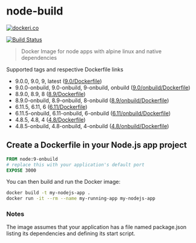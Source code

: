 # node-build

[![dockeri.co](http://dockeri.co/image/lgatica/node-build)](https://hub.docker.com/r/lgatica/node-build/)

[![Build Status](https://travis-ci.org/lgaticaq/node-build.svg?branch=master)](https://travis-ci.org/lgaticaq/node-build)

> Docker Image for node apps with alpine linux and native dependencies

Supported tags and respective Dockerfile links

- 9.0.0, 9.0, 9, latest ([9.0/Dockerfile](https://github.com/lgaticaq/node-build/blob/master/9.0.0/Dockerfile))
- 9.0.0-onbuild, 9.0-onbuild, 9-onbuild, onbuild ([9.0/onbuild/Dockerfile](https://github.com/lgaticaq/node-build/blob/master/9.0.0/onbuild/Dockerfile))
- 8.9.0, 8.9, 8 ([8.9/Dockerfile](https://github.com/lgaticaq/node-build/blob/master/8.9.0/Dockerfile))
- 8.9.0-onbuild, 8.9-onbuild, 8-onbuild ([8.9/onbuild/Dockerfile](https://github.com/lgaticaq/node-build/blob/master/8.9.0/onbuild/Dockerfile))
- 6.11.5, 6.11, 6 ([6.11/Dockerfile](https://github.com/lgaticaq/node-build/blob/master/6.11.5/Dockerfile))
- 6.11.5-onbuild, 6.11-onbuild, 6-onbuild ([6.11/onbuild/Dockerfile](https://github.com/lgaticaq/node-build/blob/master/6.11.5/onbuild/Dockerfile))
- 4.8.5, 4.8, 4 ([4.8/Dockerfile](https://github.com/lgaticaq/node-build/blob/master/4.8.5/Dockerfile))
- 4.8.5-onbuild, 4.8-onbuild, 4-onbuild ([4.8/onbuild/Dockerfile](https://github.com/lgaticaq/node-build/blob/master/4.8.5/onbuild/Dockerfile))

## Create a Dockerfile in your Node.js app project
```dockerfile
FROM node:9-onbuild
# replace this with your application's default port
EXPOSE 3000
```

You can then build and run the Docker image:

```bash
docker build -t my-nodejs-app .
docker run -it --rm --name my-running-app my-nodejs-app
```

### Notes
The image assumes that your application has a file named package.json listing its dependencies and defining its start script.
